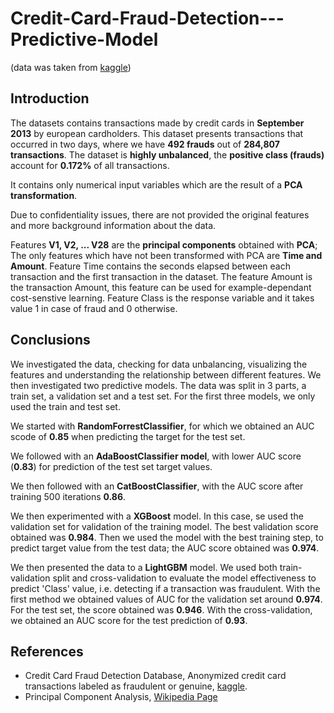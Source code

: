 # Credit-Card-Fraud-Detection---Predictive-Model
(data was taken from [kaggle](https://www.kaggle.com/datasets/mlg-ulb/creditcardfraud))

## Introduction
The datasets contains transactions made by credit cards in **September 2013** by european cardholders. This dataset presents transactions that occurred in two days, where we have **492 frauds** out of **284,807 transactions**. The dataset is **highly unbalanced**, the **positive class (frauds)** account for **0.172%** of all transactions.

It contains only numerical input variables which are the result of a **PCA transformation**.

Due to confidentiality issues, there are not provided the original features and more background information about the data.

Features **V1, V2, ... V28** are the **principal components** obtained with **PCA**;
The only features which have not been transformed with PCA are **Time and Amount**. Feature Time contains the seconds elapsed between each transaction and the first transaction in the dataset. The feature Amount is the transaction Amount, this feature can be used for example-dependant cost-senstive learning.
Feature Class is the response variable and it takes value 1 in case of fraud and 0 otherwise.

## Conclusions
We investigated the data, checking for data unbalancing, visualizing the features and understanding the relationship between different features. We then investigated two predictive models. The data was split in 3 parts, a train set, a validation set and a test set. For the first three models, we only used the train and test set.

We started with **RandomForrestClassifier**, for which we obtained an AUC scode of **0.85** when predicting the target for the test set.

We followed with an **AdaBoostClassifier model**, with lower AUC score (**0.83**) for prediction of the test set target values.

We then followed with an **CatBoostClassifier**, with the AUC score after training 500 iterations **0.86**.

We then experimented with a **XGBoost** model. In this case, se used the validation set for validation of the training model. The best validation score obtained was **0.984**. Then we used the model with the best training step, to predict target value from the test data; the AUC score obtained was **0.974**.

We then presented the data to a **LightGBM** model. We used both train-validation split and cross-validation to evaluate the model effectiveness to predict 'Class' value, i.e. detecting if a transaction was fraudulent. With the first method we obtained values of AUC for the validation set around **0.974**. For the test set, the score obtained was **0.946**.
With the cross-validation, we obtained an AUC score for the test prediction of **0.93**.

## References
- Credit Card Fraud Detection Database, Anonymized credit card transactions labeled as fraudulent or genuine, [kaggle](https://www.kaggle.com/mlg-ulb/creditcardfraud).
- Principal Component Analysis, [Wikipedia Page](https://en.wikipedia.org/wiki/Principal_component_analysis)
